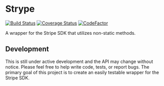 # Strype

[![Build Status](https://travis-ci.org/bulldogcreative/strype.svg?branch=master)](https://travis-ci.org/bulldogcreative/strype)
[![Coverage Status](https://coveralls.io/repos/github/bulldogcreative/strype/badge.svg?branch=master)](https://coveralls.io/github/bulldogcreative/strype?branch=master)
[![CodeFactor](https://www.codefactor.io/repository/github/bulldogcreative/strype/badge)](https://www.codefactor.io/repository/github/bulldogcreative/strype)

A wrapper for the Stripe SDK that utilizes non-static methods.

## Development

This is still under active development and the API may change without notice.
Please feel free to help write code, tests, or report bugs. The primary goal
of this project is to create an easily testable wrapper for the Stripe SDK.
